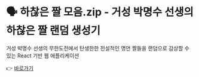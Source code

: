 # 🗣 하찮은 짤 모음.zip - 거성 박명수 선생의 하찮은 짤 랜덤 생성기

거성 박명수 선생의 무한도전에서 탄생한한 전설적인 명언 짤들을 랜덤으로 감상할 수 있는 React 기반 웹 애플리케이션

👉 [바로가기](https://comets-nana.github.io/Hachaneun_Says_zip/)
